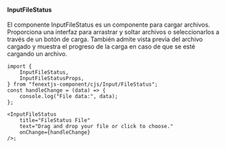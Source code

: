 #### InputFileStatus

El componente InputFileStatus es un componente para cargar archivos. Proporciona una interfaz para arrastrar y soltar archivos o seleccionarlos a través de un botón de carga. También admite vista previa del archivo cargado y muestra el progreso de la carga en caso de que se esté cargando un archivo.

```tsx
import {
    InputFileStatus,
    InputFileStatusProps,
} from "fenextjs-component/cjs/Input/FileStatus";
const handleChange = (data) => {
    console.log("File data:", data);
};

<InputFileStatus
    title="FileStatus File"
    text="Drag and drop your file or click to choose."
    onChange={handleChange}
/>;
```
